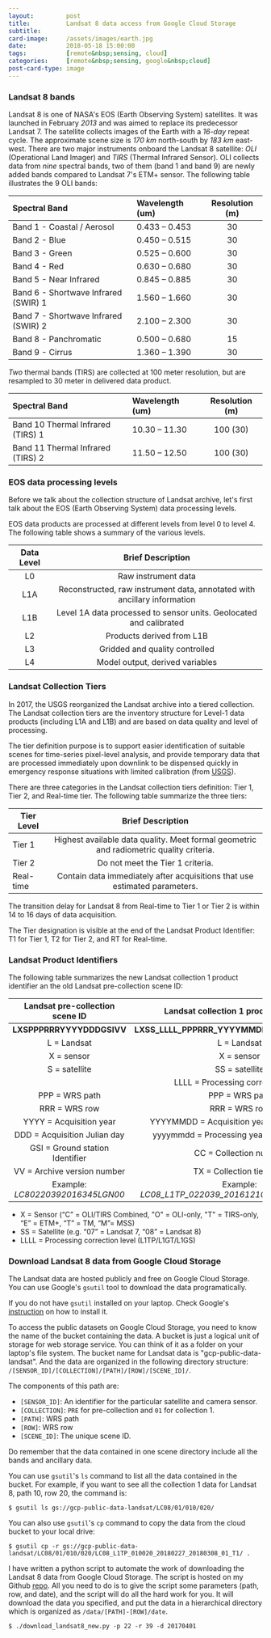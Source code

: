 ```yaml
---
layout:         post
title:          Landsat 8 data access from Google Cloud Storage
subtitle:
card-image:     /assets/images/earth.jpg
date:           2018-05-18 15:00:00
tags:           [remote&nbsp;sensing, cloud]
categories:     [remote&nbsp;sensing, google&nbsp;cloud]
post-card-type: image
---
```


### Landsat 8 bands

Landsat 8 is one of NASA's EOS (Earth Observing System) satellites. It was launched in February *2013* and was aimed to replace its predecessor Landsat 7. The satellite collects images of the Earth with a *16-day* repeat cycle. The approximate scene size is *170 km* north-south by *183 km* east-west. There are two major instruments onboard the Landsat 8 satellite: *OLI* (Operational Land Imager) and *TIRS* (Thermal Infrared Sensor). OLI collects data from *nine* spectral bands, two of them (band 1 and band 9) are newly added bands compared to Landsat 7's ETM+ sensor. The following table illustrates the 9 OLI bands:

Spectral Band | Wavelength (um) | Resolution (m)
   :---  | :--- | :---:
Band 1 - Coastal / Aerosol | 0.433 – 0.453 | 30
Band 2 - Blue | 0.450 – 0.515 | 30
Band 3 - Green | 0.525 – 0.600 | 30
Band 4 - Red | 0.630 – 0.680 | 30
Band 5 - Near Infrared | 0.845 – 0.885 | 30
Band 6 - Shortwave Infrared (SWIR) 1 | 1.560 – 1.660 | 30
Band 7 - Shortwave Infrared (SWIR) 2 | 2.100 – 2.300 | 30
Band 8 - Panchromatic | 0.500 – 0.680 | 15
Band 9 - Cirrus | 1.360 – 1.390 | 30

*Two* thermal bands (TIRS) are collected at 100 meter resolution, but are resampled to 30 meter in delivered data product.

Spectral Band | Wavelength (um) | Resolution (m)
   :---  | :--- | :---:
Band 10 Thermal Infrared (TIRS) 1 | 10.30 – 11.30 | 100 (30)
Band 11 Thermal Infrared (TIRS) 2 | 11.50 – 12.50 | 100 (30)

### EOS data processing levels

Before we talk about the collection structure of Landsat archive, let's first talk about the EOS (Earth Observing System) data processing levels.

EOS data products are processed at different levels from level 0 to level 4. The following table shows a summary of the various levels.

Data Level | Brief Description
    :---: | :---:
L0  | Raw instrument data
L1A | Reconstructed, raw instrument data, annotated with ancillary information
L1B | Level 1A data processed to sensor units. Geolocated and calibrated
L2  | Products derived from L1B
L3  | Gridded and quality controlled
L4  | Model output, derived variables

### Landsat Collection Tiers

In 2017, the USGS reorganized the Landsat archive into a tiered collection. The Landsat collection tiers are the inventory structure for Level-1 data products (including L1A and L1B) and are based on data quality and level of processing.

The tier definition purpose is to support easier identification of suitable scenes for time-series pixel-level analysis, and provide temporary data that are processed immediately upon downlink to be dispensed quickly in emergency response situations with limited calibration (from [<u>USGS</u>](https://landsat.usgs.gov/landsat-collections)).

There are three categories in the Landsat collection tiers definition: Tier 1, Tier 2, and Real-time tier. The following table summarize the three tiers:

Tier Level | Brief Description
    --- | :---:
Tier 1    | Highest available data quality. Meet formal geometric and radiometric quality criteria.
Tier 2    | Do not meet the Tier 1 criteria.
Real-time | Contain data immediately after acquisitions that use estimated parameters.

The transition delay for Landsat 8 from Real-time to Tier 1 or Tier 2 is within 14 to 16 days of data acquisition.

The Tier designation is visible at the end of the Landsat Product Identifier: T1 for Tier 1, T2 for Tier 2, and RT for Real-time.

### Landsat Product Identifiers

The following table summarizes the new Landsat collection 1 product identifier an the old Landsat pre-collection scene ID:

Landsat pre-collection scene ID | Landsat collection 1 product identifier
    :---: | :---:
**LXSPPPRRRYYYYDDDGSIVV** | **LXSS_LLLL_PPPRRR_YYYYMMDD_yyyymmdd_CC_TX**
L = Landsat | L = Landsat
X = sensor  | X = sensor
S = satellite | SS = satellite
              | LLLL = Processing correction level
PPP = WRS path | PPP = WRS path
RRR = WRS row | RRR = WRS row
YYYY = Acquisition year | YYYYMMDD = Acquisition year, month and day
DDD = Acquisition Julian day | yyyymmdd = Processing year, month and day
GSI = Ground station Identifier | CC = Collection number
VV = Archive version number | TX = Collection tier level
Example: _LC80220392016345LGN00_ | Example: _LC08_L1TP_022039_20161210_20170219_01_T1_

* X = Sensor (“C” = OLI/TIRS Combined, "O" = OLI-only, "T" = TIRS-only, “E” = ETM+, “T” = TM, “M”= MSS)
* SS = Satellite (e.g. “07” = Landsat 7, “08” = Landsat 8)
* LLLL = Processing correction level (L1TP/L1GT/L1GS)

### Download Landsat 8 data from Google Cloud Storage

The Landsat data are hosted publicly and free on Google Cloud Storage. You can use Google's `gsutil` tool to download the data programatically.

If you do not have `gsutil` installed on your laptop. Check Google's [<u>instruction</u>](https://cloud.google.com/storage/docs/gsutil_install#install) on how to install it.

To access the public datasets on Google Cloud Storage, you need to know the name of the bucket containing the data. A bucket is just a logical unit of storage for web storage service. You can think of it as a folder on your laptop's file system. The bucket name for Landsat data is "gcp-public-data-landsat". And the data are organized in the following directory structure:
`/[SENSOR_ID]/[COLLECTION]/[PATH]/[ROW]/[SCENE_ID]/`.

The components of this path are:
* `[SENSOR_ID]`: An identifier for the particular satellite and camera sensor.
* `[COLLECTION]`: `PRE` for pre-collection and `01` for collection 1.
* `[PATH]`: WRS path
* `[ROW]`: WRS row
* `[SCENE_ID]`: The unique scene ID.

Do remember that the data contained in one scene directory include all the bands and ancillary data.

You can use `gsutil`'s `ls` command to list all the data contained in the bucket. For example, if you want to see all the collection 1 data for Landsat 8, path 10, row 20, the command is:
```shell
$ gsutil ls gs://gcp-public-data-landsat/LC08/01/010/020/
```

You can also use `gsutil`'s `cp` command to copy the data from the cloud bucket to your local drive:
```shell
$ gsutil cp -r gs://gcp-public-data-landsat/LC08/01/010/020/LC08_L1TP_010020_20180227_20180308_01_T1/ .
```

I have written a python script to automate the work of downloading the Landsat 8 data from Google Cloud Storage. The script is hosted on my Github [<u>repo</u>](https://github.com/shuzhanfan/Landsat8-download). All you need to do is to give the script some parameters (path, row, and date), and the script will do all the hard work for you. It will download the data you specified, and put the data in a hierarchical directory which is organized as `/data/[PATH]-[ROW]/date`.
```shell
$ ./download_landsat8_new.py -p 22 -r 39 -d 20170401
```
